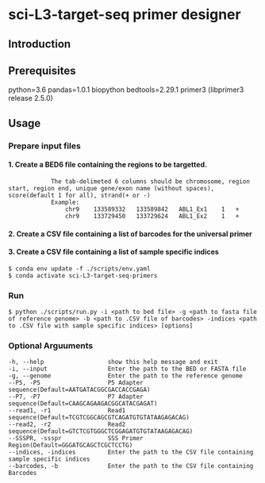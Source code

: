 # sci-L3-target-seq primer designer

## Introduction


## Prerequisites
python=3.6
pandas=1.0.1
biopython
bedtools=2.29.1
primer3 (libprimer3 release 2.5.0)


## Usage
### Prepare input files
#### 1. Create a BED6 file containing the regions to be targetted.
                The tab-delimeted 6 columns should be chromosome, region start, region end, unique gene/exon name (without spaces), score(default 1 for all), strand(+ or -)
                Example:
                    chr9	133589332	133589842	ABL1_Ex1	1	+
                    chr9	133729450	133729624	ABL1_Ex2	1	+
#### 2. Create a CSV file containing a list of barcodes for the universal primer
#### 3. Create a CSV file containing a list of sample specific indices
    $ conda env update -f ./scripts/env.yaml
    $ conda activate sci-L3-target-seq-primers

### Run
    $ python ./scripts/run.py -i <path to bed file> -g <path to fasta file of reference genome> -b <path to .CSV file of barcodes> -indices <path to .CSV file with sample specific indices> [options]
    
### Optional Arguuments

    -h, --help                  show this help message and exit
    -i, --input                 Enter the path to the BED or FASTA file
    -g, --genome                Enter the path to the reference genome
    --P5, -P5                   P5 Adapter sequence(Default=AATGATACGGCGACCACCGAGA)
    --P7, -P7                   P7 Adapter sequence(Default=CAAGCAGAAGACGGCATACGAGAT)
    --read1, -r1                Read1 sequence(Default=TCGTCGGCAGCGTCAGATGTGTATAAGAGACAG)
    --read2, -r2                Read2 sequence(Default=GTCTCGTGGGCTCGGAGATGTGTATAAGAGACAG)
    --SSSPR, -ssspr             SSS Primer Region(Default=GGGATGCAGCTCGCTCCTG)
    --indices, -indices         Enter the path to the CSV file containing sample specific indices
    --barcodes, -b              Enter the path to the CSV file containing Barcodes
